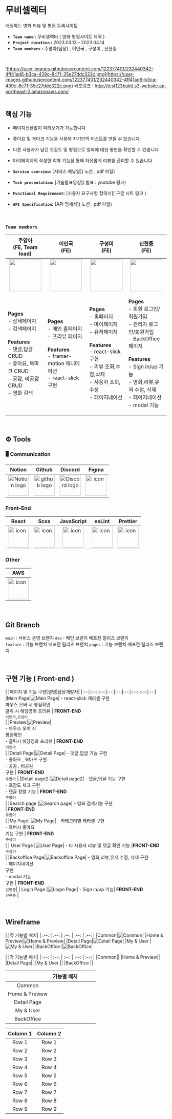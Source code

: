 # 무비셀렉터
애정하는 영화 리뷰 및 평점 등록사이트<br />
- **`Team name` :** 무비셀렉터 ( 영화 평점사이트 제작 )
- **`Project duration` :** 2023.03.13 - 2023.04.14
- **`Team members` :** 주양아(팀장) , 이인국 , 구성미 , 신현중
<br/>


![https://user-images.githubusercontent.com/122377401/232440342-4ff41ad6-b3ca-439c-8c71-35e27ddc322c.png](https://user-images.githubusercontent.com/122377401/232440342-4ff41ad6-b3ca-439c-8c71-35e27ddc322c.png)
배포링크 : http://test123bukit.s3-website.ap-northeast-2.amazonaws.com/<br /><br />


## 핵심 기능
- 페이지전환없이 미리보기가 가능합니다
- 좋아요 및 북마크 기능을 사용해 자기만의 리스트를 만들 수 있습니다
- 다른 사용자가 남긴 호감도 및 평점으로 영화에 대한 평판을 확인할 수 있습니다
- 마이페이지의 작성한 리뷰 기능을 통해 자유롭게 리뷰를 관리할 수 있습니다

- **`Service overview`:** [서비스 메뉴얼]( 노션 . pdf 파일)
- **`Tech presentation`:** [기술발표영상]( 발표 : youtube 링크)
- **`Functional Requirement`:** [사용자 요구사항 정의서]( 구글 시트 링크 )
- **`API Specification`:** [API 명세서]( 노션 . pdf 파일)
<br/>

### **`Team members`**



|주양아<br>(FE, Team lead)|이인국<br>(FE)|구성미<br>(FE)|신현중<br>(FE)|                      
| :--: | :--: | :--: | :--: |
| <img src="https://user-images.githubusercontent.com/122377401/233068514-ef9b71de-e75c-4f5a-8dda-7c6c107861dc.jpg" height="100" width="100"> | <img src="https://user-images.githubusercontent.com/122377401/233068509-b6392661-ad76-4bf9-a00f-f76ee0b537d0.jpeg" height="100" width="100"> | <img src="https://user-images.githubusercontent.com/122377401/233068500-fb726978-cdb5-495c-aa8d-ed64e0e354d3.png" height="100" width="100"> | <img src="https://user-images.githubusercontent.com/122377401/233068507-3fa2d2bc-df02-48df-84ce-8c5f58891502.jpg" height="100" width="100"> | |
| <p align="left">**Pages**<br/>- 상세페이지<br/>- 검색페이지 <br /><br/>**Features**<br/>- 댓글,답글 CRUD<br/>- 좋아요, 북마크 CRUD <br/> - 공감, 비공감 CRUD<br/>- 영화 검색</p> | <p align="left">**Pages**<br/>- 메인 홈페이지<br/>- 프리뷰 페이지<br/><br/>**Features**<br/>- framer-motion 애니메이션 <br/> - react-slick 구현<br/> </p> | <p align="left">**Pages**<br/>- 홈페이지<br/>- 마이페이지<br/>- 유저페이지<br/><br/>**Features**<br/>- react-slick 구현<br/>- 리뷰 조회,수정,삭제 <br/>- 사용자 조회,수정<br/>- 페이지네이션 </p> | <p align="left">**Pages**<br/>- 회원 로그인/회원가입<br/>- 관리자 로그인/회원가입<br/>- BackOffice 페이지<br /><br/>**Features**<br/>- Sign in/up 기능<br/>- 영화,리뷰,유저 수정, 삭제<br/>- 페이지네이션<br />- modal 기능</p> |



<br/>

## <span style=""> ⚙️ **Tools** </span>

### 🖥 **Communication** </span>

Notion|Github|Discord|Figma|
| :--: | :--: | :--: | :--: |
| <img alt="Notion logo" src="https://www.notion.so/cdn-cgi/image/format=auto,width=640,quality=100/front-static/shared/icons/notion-app-icon-3d.png" height="65" width="65">| <img alt="github logo" src="https://techstack-generator.vercel.app/github-icon.svg" width="65" height="65">| <img alt="Discord logo" src="https://assets-global.website-files.com/6257adef93867e50d84d30e2/62595384e89d1d54d704ece7_3437c10597c1526c3dbd98c737c2bcae.svg" height="65" width="65"> | <img src="https://i.pinimg.com/originals/a5/58/b4/a558b426cb8973523f37bbed94cf0f09.png" alt="icon" width="65" height="65" /> | 

### Front-End

React|Scss|JavaScript|esLint|Prettier|
|  :--: | :--: | :--: | :--: | :--: |
|  <img src="https://techstack-generator.vercel.app/react-icon.svg" alt="icon" width="65" height="65" /> | <img src="https://techstack-generator.vercel.app/sass-icon.svg" alt="icon" width="65" height="65" />|  <img src="https://techstack-generator.vercel.app/js-icon.svg" alt="icon" width="65" height="65" /> | <img src="https://techstack-generator.vercel.app/eslint-icon.svg" alt="icon" width="65" height="65" /> | <img src="https://techstack-generator.vercel.app/prettier-icon.svg" alt="icon" width="65" height="65" /> |


### Other

AWS|
| :--: |
| <img src="https://techstack-generator.vercel.app/aws-icon.svg" alt="icon" width="65" height="65" /> |

<br/>


## Git Branch

`main` : 서비스 운영 브랜치 
`dev` : 메인 브랜치 배포전 릴리즈 브랜치  
`feature` : 기능 브랜치 배포전 릴리즈 브랜치 
`pages` : 기능 브랜치 배포전 릴리즈 브랜치  




<br/>

## 구현 기능 ( Front-end )


| |페이지 및 기능 구현|설명|담당개발자|
|:--:|:--:|:--:|:--:|:--:|:--:|:--:|:--:|:--:|
|Main Page|![Main Page](https://user-images.githubusercontent.com/122377401/232974475-da31f4ba-88d7-426d-8052-7e2790befba7.gif)| - react-slick 캐러셀 구현 <br/>마우스 오버 시 평점확인 <br/>클릭 시 해당영화 프리뷰 | **FRONT-END** </br> `이인국`,`구성미` </br>|
|Preview|![Preview](https://user-images.githubusercontent.com/122377401/232979198-0e4eddbb-8ad9-4a4e-ae9b-922a22f34656.gif)| </br> - 마우스 오버 시<br/> 평점확인 </br> - 클릭시 해당영화 프리뷰 | **FRONT-END** </br> `이인국` </br> |
|Detail Page|![Detail Page](https://user-images.githubusercontent.com/122377401/232982321-8ef0b3b5-24f0-4b96-9292-de65df648279.gif)| - 댓글,답글 기능 구현 </br> - 좋아요 , 북마크 구현 </br> - 공감 , 비공감<br/> 구현 | **FRONT-END** </br> `주양아` |
|Detail page2 |![Detail page2](https://user-images.githubusercontent.com/122377401/233066445-fdb05d38-2f57-44e4-92f1-7bce6721a4d4.gif)| - 댓글,답글 기능 구현 <br/> - 호감도 체크 구현 <br/>- 댓글 정렬 기능  | **FRONT-END** </br> `주양아` </br> |
|Search page |![Search page](https://user-images.githubusercontent.com/122377401/233069880-857164ce-b7d9-4b36-b094-245687194534.gif)| - 영화 검색기능 구현 <br/>| **FRONT-END** </br> `주양아` </br> |
|My Page| ![My Page](https://user-images.githubusercontent.com/122377401/233066451-9f1ae44d-0de6-4d7f-90a4-77066ff62cc2.gif)| - 카테고리별 캐러셀 구현 <br /> - 호버시 좋아요<br/> 기능 구현 |  **FRONT-END** </br> `구성미` </br> |
| User Page |![User Page](https://user-images.githubusercontent.com/122377401/233066451-9f1ae44d-0de6-4d7f-90a4-77066ff62cc2.gif)| - 타 사용자 리뷰 및 댓글 확인 기능 |**FRONT-END** </br>`구성미` </br>|
|Backoffice Page|![Backoffice Page](https://user-images.githubusercontent.com/122377401/233066447-3f488a89-ebf8-4365-89ae-f4e715eaa5d5.gif)| -  영화,리뷰,유저 수정, 삭제 구현 </br> - 페이지네이션<br/> 구현  </br> - modal 기능<br/> 구현 | **FRONT-END** </br> `신현중`|
| Login Page |![Login Page](https://user-images.githubusercontent.com/122377401/233066447-3f488a89-ebf8-4365-89ae-f4e715eaa5d5.gif)| - Sign in/up 기능| **FRONT-END** </br> `신현중` |
<br/><br/>
<br/>

## Wireframe

| |각 기능별 배치|
| :--: | :--: | :--: | :--: | :--: |
|Common|![Common](https://user-images.githubusercontent.com/122377401/233072429-c8a09ffe-e11b-4c63-89ec-04ebaaa7d002.png)|
|Home & Preview|![Home & Preview](https://user-images.githubusercontent.com/122377401/233072426-3177b9fa-e992-4d40-91f3-cd372d3cdbae.png)| 
|Detail Page|![Detail Page](https://user-images.githubusercontent.com/122377401/233072424-b855b592-797c-4fc9-828c-2d9dba372fb3.png)| 
|My & User |![My & User](https://user-images.githubusercontent.com/122377401/233072422-e4ffc00a-c2bb-4833-bdea-f9e70e922801.png)| 
|BackOffice |![BackOffice](https://user-images.githubusercontent.com/122377401/233072414-091c8f1a-a03b-447e-b267-d7197ab1aa42.png)| 

| |각 기능별 배치|
| :--: | :--: | :--: | :--: | :--: |
|Common||
|Home & Preview|| 
|Detail Page|| 
|My & User || 
|BackOffice || 

| | 기능별 배치 |  |  |  |  
| :--: | :--: | :--: | :--: | :--: |
| Common | | | | |
| Home & Preview | | | | |
| Detail Page | | | | |
| My & User | | | | |
| BackOffice | | | | |

| Column 1 | Column 2 |
| :------: | :------: |
|  Row 1   |  Row 1   |
|  Row 2   |  Row 2   |
|  Row 3   |  Row 3   |
|  Row 4   |  Row 4   |
|  Row 5   |  Row 5   |
|  Row 6   |  Row 6   |
|  Row 7   |  Row 7   |
|  Row 8   |  Row 8   |
|  Row 9   |  Row 9   |
